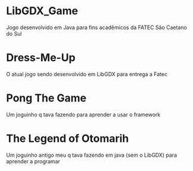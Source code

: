 # LibGDX_Game
Jogo desenvolvido em Java para fins acadêmicos da FATEC São Caetano do Sul

# Dress-Me-Up
O atual jogo sendo desenvolvido em LibGDX para entrega a Fatec

# Pong The Game
Um joguinho q tava fazendo para aprender a usar o framework

# The Legend of Otomarih
Um joguinho antigo meu q tava fazendo em java (sem o LibGDX) para aprender a programar

